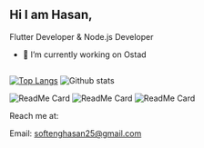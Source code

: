 ## Hi I am Hasan,
Flutter Developer & Node.js Developer

- 🔭 I’m currently working on Ostad


##
##

[![Top Langs](https://github-readme-stats.vercel.app/api/top-langs/?username=HasanJuned&layout=compact)](https://github.com/anuraghazra/github-readme-stats) ![Github stats](https://github-readme-stats.vercel.app/api?username=HasanJuned)

![ReadMe Card](https://github-readme-stats.vercel.app/api/pin/?username=HasanJuned&repo=My_Campus) ![ReadMe Card](https://github-readme-stats.vercel.app/api/pin/?username=HasanJuned&repo=E_Commerce_Backend) ![ReadMe Card](https://github-readme-stats.vercel.app/api/pin/?username=HasanJuned&repo=Task-Manager-Backend)


Reach me at:

Email: [softenghasan25@gmail.com](softenghasan25@gmail.com)
